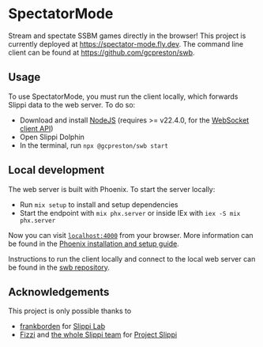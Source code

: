 # SpectatorMode

Stream and spectate SSBM games directly in the browser! This project is currently deployed at https://spectator-mode.fly.dev. The command line client can be found at https://github.com/gcpreston/swb.

## Usage

To use SpectatorMode, you must run the client locally, which forwards Slippi data to the web server. To do so:

- Download and install [NodeJS](https://nodejs.org/en/download) (requires >= v22.4.0, for the [WebSocket client API](https://nodejs.org/en/learn/getting-started/websocket))
- Open Slippi Dolphin
- In the terminal, run `npx @gcpreston/swb start`

## Local development

The web server is built with Phoenix. To start the server locally:
- Run `mix setup` to install and setup dependencies
- Start the endpoint with `mix phx.server` or inside IEx with `iex -S mix phx.server`

Now you can visit [`localhost:4000`](http://localhost:4000) from your browser. More information can be found in the [Phoenix installation and setup guide](https://hexdocs.pm/phoenix/installation.html).

Instructions to run the client locally and connect to the local web server can be found in the [swb repository](https://github.com/gcpreston/swb).

## Acknowledgements

This project is only possible thanks to
- [frankborden](https://github.com/frankborden) for [Slippi Lab](https://github.com/frankborden/slippilab)
- [Fizzi](https://github.com/JLaferri) and [the whole Slippi team](https://github.com/project-slippi) for [Project Slippi](https://slippi.gg)
